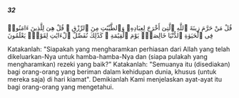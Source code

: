 ##### 32

<span class="ayah">قُلْ مَنْ حَرَّمَ زِينَةَ ٱللَّهِ ٱلَّتِىٓ أَخْرَجَ لِعِبَادِهِۦ وَٱلطَّيِّبَٰتِ مِنَ ٱلرِّزْقِ ۚ قُلْ هِىَ لِلَّذِينَ ءَامَنُوا۟ فِى ٱلْحَيَوٰةِ ٱلدُّنْيَا خَالِصَةًۭ يَوْمَ ٱلْقِيَٰمَةِ ۗ كَذَٰلِكَ نُفَصِّلُ ٱلْءَايَٰتِ لِقَوْمٍۢ يَعْلَمُونَ</span>

<span class="ayah_translation">Katakanlah: "Siapakah yang mengharamkan perhiasan dari Allah yang telah dikeluarkan-Nya untuk hamba-hamba-Nya dan (siapa pulakah yang mengharamkan) rezeki yang baik?" Katakanlah: "Semuanya itu (disediakan) bagi orang-orang yang beriman dalam kehidupan dunia, khusus (untuk mereka saja) di hari kiamat". Demikianlah Kami menjelaskan ayat-ayat itu bagi orang-orang yang mengetahui.</span>
